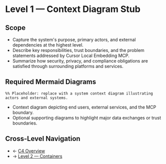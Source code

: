 # Level 1 — Context Diagram Stub

## Scope
- Capture the system's purpose, primary actors, and external dependencies at the highest level.
- Describe key responsibilities, trust boundaries, and the problem statements addressed by Cursor Local Embedding MCP.
- Summarize how security, privacy, and compliance obligations are satisfied through surrounding platforms and services.

## Required Mermaid Diagrams
```mermaid
%% Placeholder: replace with a system context diagram illustrating actors and external systems.
```
- Context diagram depicting end users, external services, and the MCP boundary.
- Optional supporting diagrams to highlight major data exchanges or trust boundaries.

## Cross-Level Navigation
- ← [C4 Overview](../README.md)
- → [Level 2 — Containers](../level-2-containers/README.md)
